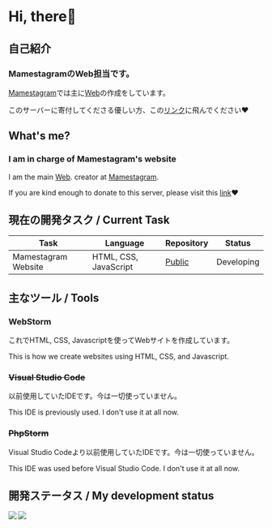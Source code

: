 # Hi, there👋
## 自己紹介
### MamestagramのWeb担当です。

[Mamestagram](https://github.com/Mamestagram)では主に[Web](https://web.mamesosu.net/home)の作成をしています。

このサーバーに寄付してくださる優しい方、この[リンク](https://ko-fi.com/mames1)に飛んでください♥️
## What's me?
### I am in charge of Mamestagram's website

I am the main [Web](https://web.mamesosu.net/home). creator at [Mamestagram](https://github.com/Mamestagram).

If you are kind enough to donate to this server, please visit this [link](https://ko-fi.com/mames1)♥️
## 現在の開発タスク / Current Task
|Task|Language|Repository|Status|
|---|---|---|---|
|Mamestagram Website|HTML, CSS, JavaScript|[Public](https://github.com/Mamestagram/Mamestagram-WebSite)|Developing|
## 主なツール / Tools

### WebStorm
これでHTML, CSS, Javascriptを使ってWebサイトを作成しています。

This is how we create websites using HTML, CSS, and Javascript.

### ~~Visual Studio Code~~
以前使用していたIDEです。今は一切使っていません。

This IDE is previously used. I don't use it at all now.

### ~~PhpStorm~~
Visual Studio Codeより以前使用していたIDEです。今は一切使っていません。

This IDE was used before Visual Studio Code. I don't use it at all now.
## 開発ステータス / My development status
<a href="https://github.com/anuraghazra/github-readme-stats">
  <img align="left" src="https://github-readme-stats.vercel.app/api?username=basshhii0610&show_icons=true&theme=holi">
</a>
<a href="https://github.com/anuraghazra/github-readme-stats">
  <img align="left" src="https://github-readme-stats.vercel.app/api/top-langs/?username=basshhii0610&theme=holi">
</a>
